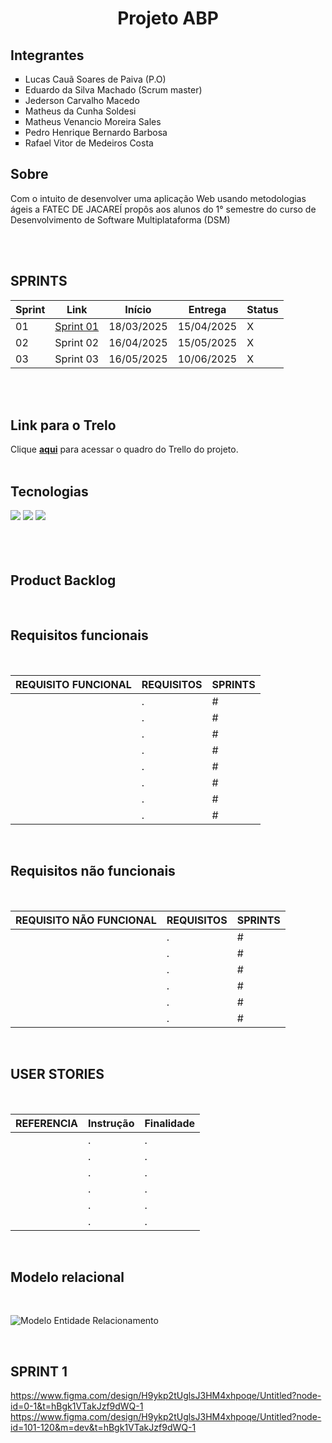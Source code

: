 <h1 align="center">Projeto ABP</h1>
   <h2>Integrantes</h2>
  <ul type="square">
            <li>Lucas Cauã Soares de Paiva (P.O)</li>
            <li>Eduardo da Silva Machado (Scrum master) </li>
            <li>Jederson Carvalho Macedo</li>
            <li>Matheus da Cunha Soldesi </li>
            <li>Matheus Venancio Moreira Sales </li>
            <li>Pedro Henrique Bernardo Barbosa </li>
            <li>Rafael Vitor de Medeiros Costa </li>
        </ul>

<h2>Sobre</h2>
<p> Com o intuito de desenvolver uma aplicação Web usando metodologias ágeis a FATEC DE JACAREÍ propôs aos alunos do 1° semestre do curso de Desenvolvimento de Software Multiplataforma (DSM)</p>
<br>
<br>
<h2>SPRINTS</h2>

| Sprint | Link        | Início      | Entrega     | Status |
|--------|-------------|-------------|-------------|--------|
| 01     | [Sprint 01](#sprint-1) | 18/03/2025  | 15/04/2025  |  X     |
| 02     | Sprint 02 | 16/04/2025  | 15/05/2025  |  X     |
| 03     | Sprint 03 | 16/05/2025  | 10/06/2025  |  X     |

<br>
<br>
<h2>Link para o Trelo</h2>
Clique <a href="https://trello.com/invite/b/67cf74d4a47f8308a0bd9c9b/ATTI30ae049e04f5319833ecaf3ba7456af94CA286F4/projeto-abp-1-sprint" target="_blank"> <strong>aqui</strong></a> para acessar o quadro do Trello do projeto.
<br>
<br>

<h2>Tecnologias</h2>
<div>
  <img src="https://img.shields.io/badge/HTML-239120?style=for-the-badge&logo=html5&logoColor=white">
  <img src="https://img.shields.io/badge/CSS-239120?&style=for-the-badge&logo=css3&logoColor=white">
  <img src="https://img.shields.io/badge/JavaScript-F7DF1E?style=for-the-badge&logo=javascript&logoColor=black">
</div>
<br>
<br>

<span id="backlog">

<br>

<h2>Product Backlog</h2>

<br>

<h2>Requisitos funcionais</h2>

<br>

| REQUISITO FUNCIONAL    | REQUISITOS                                                                                                 | SPRINTS |
|------------------------|------------------------------------------------------------------------------------------------------------|---------|
|                        | .                                                                                                            | #   |
|                        | .                                                                                                            | #   |
|                        | .                                                                                                            | #   |
|                        | .                                                                                                            | #   |
|                        | .                                                                                                            | #   |
|                        | .                                                                                                            | #   |
|                        | .                                                                                                            | #   |
|                        | .                                                                                                            | #   |

<br>

<h2>Requisitos não funcionais</h2> 

<br>

| REQUISITO NÃO FUNCIONAL    | REQUISITOS                                                                                          | SPRINTS     |
|----------------------------|-----------------------------------------------------------------------------------------------------|-------------|
|                            | .                                                                                                            | #   |
|                            | .                                                                                                            | #   |
|                            | .                                                                                                            | #   |
|                            | .                                                                                                            | #   |
|                            | .                                                                                                            | #   |
|                            | .                                                                                                            | #   |

<br>

<h2> USER STORIES</h2>

<br>

|  REFERENCIA   | Instrução | Finalidade | 
|---------------|-----------|------------|
|               | . | . |   
|               | . | . |   
|               | . | . |   
|               | . | . |  
|               | . | . |   
|               | . | . |   

<br>

<h2>Modelo relacional</h2>

<br>

![Modelo Entidade Relacionamento](Documentos/.png)

<br>

<span id="sprint-1">
 
## SPRINT 1 

https://www.figma.com/design/H9ykp2tUglsJ3HM4xhpoqe/Untitled?node-id=0-1&t=hBgk1VTakJzf9dWQ-1
https://www.figma.com/design/H9ykp2tUglsJ3HM4xhpoqe/Untitled?node-id=101-120&m=dev&t=hBgk1VTakJzf9dWQ-1








